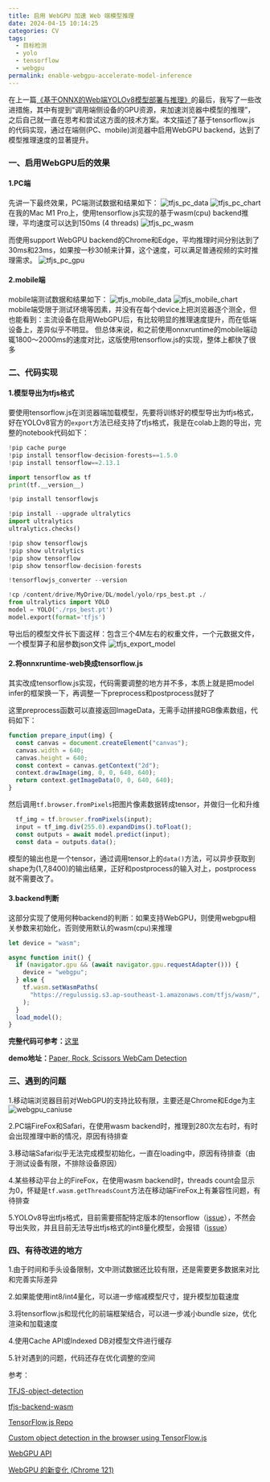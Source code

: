 ```yaml
---
title: 启用 WebGPU 加速 Web 端模型推理
date: 2024-04-15 10:14:25
categories: CV
tags:
  - 目标检测
  - yolo
  - tensorflow
  - webgpu
permalink: enable-webgpu-accelerate-model-inference
---
```

在上一篇[《基于ONNX的Web端YOLOv8模型部署与推理》](https://roubin.me/yolov8-onnxruntime-web-deploy)的最后，我写了一些改进措施，其中有提到“调用端侧设备的GPU资源，来加速浏览器中模型的推理”，之后自己就一直在思考和尝试这方面的技术方案。本文描述了基于tensorflow.js的代码实现，通过在端侧(PC、mobile)浏览器中启用WebGPU backend，达到了模型推理速度的显著提升。
<!--more-->

### 一、启用WebGPU后的效果
#### 1.PC端
先讲一下最终效果，PC端测试数据和结果如下：
![tfjs_pc_data](../images/tfjs_pc_data.png)
![tfjs_pc_chart](../images/tfjs_pc_chart.png)
在我的Mac M1 Pro上，使用tensorflow.js实现的基于wasm(cpu) backend推理，平均速度可以达到150ms (4 threads)
![tfjs_pc_wasm](../images/tfjs_pc_wasm.png)

而使用support WebGPU backend的Chrome和Edge，平均推理时间分别达到了30ms和23ms，如果按一秒30帧来计算，这个速度，可以满足普通视频的实时推理需求。
![tfjs_pc_gpu](../images/tfjs_pc_gpu.png)

#### 2.mobile端
mobile端测试数据和结果如下：
![tfjs_mobile_data](../images/tfjs_mobile_data.png)
![tfjs_mobile_chart](../images/tfjs_mobile_chart.png)
mobile端受限于测试环境等因素，并没有在每个device上把浏览器逐个测全，但也能看到：主流设备在启用WebGPU后，有比较明显的推理速度提升，而在低端设备上，差异似乎不明显。 但总体来说，和之前使用onnxruntime的mobile端动辄1800～2000ms的速度对比，这版使用tensorflow.js的实现，整体上都快了很多

### 二、代码实现
#### 1.模型导出为tfjs格式
要使用tensorflow.js在浏览器端加载模型，先要将训练好的模型导出为tfjs格式，好在YOLOv8官方的`export`方法已经支持了tfjs格式，我是在colab上跑的导出，完整的notebook代码如下：
```python
!pip cache purge
!pip install tensorflow-decision-forests==1.5.0
!pip install tensorflow==2.13.1

import tensorflow as tf
print(tf.__version__)

!pip install tensorflowjs

!pip install --upgrade ultralytics
import ultralytics
ultralytics.checks()

!pip show tensorflowjs
!pip show ultralytics
!pip show tensorflow
!pip show tensorflow-decision-forests

!tensorflowjs_converter --version

!cp /content/drive/MyDrive/DL/model/yolo/rps_best.pt ./
from ultralytics import YOLO
model = YOLO('./rps_best.pt')
model.export(format='tfjs')
```
导出后的模型文件长下面这样：包含三个4M左右的权重文件，一个元数据文件，一个模型算子和层参数json文件
![tfjs_export_model](../images/tfjs_export_model.png)

#### 2.将onnxruntime-web换成tensorflow.js
其实改成tensorflow.js实现，代码需要调整的地方并不多，本质上就是把model infer的框架换一下，再调整一下preprocess和postprocess就好了

这里preprocess函数可以直接返回ImageData，无需手动拼接RGB像素数组，代码如下：
```javascript
function prepare_input(img) {
  const canvas = document.createElement("canvas");
  canvas.width = 640;
  canvas.height = 640;
  const context = canvas.getContext("2d");
  context.drawImage(img, 0, 0, 640, 640);
  return context.getImageData(0, 0, 640, 640);
}
```
然后调用`tf.browser.fromPixels`把图片像素数据转成tensor，并做归一化和升维
```javascript
  tf_img = tf.browser.fromPixels(input);
  input = tf_img.div(255.0).expandDims().toFloat();
  const outputs = await model.predict(input);
  const data = outputs.data();
```
模型的输出也是一个tensor，通过调用tensor上的`data()`方法，可以异步获取到shape为(1,7,8400)的输出结果，正好和postprocess的输入对上，postprocess就不需要改了。

#### 3.backend判断
这部分实现了使用何种backend的判断：如果支持WebGPU，则使用webgpu相关参数来初始化，否则使用默认的wasm(cpu)来推理
```javascript
let device = "wasm";

async function init() {
  if (navigator.gpu && (await navigator.gpu.requestAdapter())) {
    device = "webgpu";
  } else {
    tf.wasm.setWasmPaths(
      "https://regulussig.s3.ap-southeast-1.amazonaws.com/tfjs/wasm/",
    );
  }
  load_model();
}
```

**完整代码可参考：**[这里](https://github.com/satorioh/yolov8_tf_js)

**demo地址：**[Paper, Rock, Scissors WebCam Detection](https://tf.regulusai.top/)

### 三、遇到的问题
1.移动端浏览器目前对WebGPU的支持比较有限，主要还是Chrome和Edge为主
![webgpu_caniuse](../images/tfjs_caniuse.png)

2.PC端FireFox和Safari，在使用wasm backend时，推理到280次左右时，有时会出现推理中断的情况，原因有待排查

3.移动端Safari似乎无法完成模型初始化，一直在loading中，原因有待排查（由于测试设备有限，不排除设备原因）

4.某些移动平台上的FireFox，在使用wasm backend时，threads count会显示为0，怀疑是`tf.wasm.getThreadsCount`方法在移动端FireFox上有兼容性问题，有待排查

5.YOLOv8导出tfjs格式，目前需要搭配特定版本的tensorflow（[issue](https://github.com/ultralytics/ultralytics/issues/9175)），不然会导出失败，并且目前无法导出tfjs格式的int8量化模型，会报错（[issue](https://github.com/ultralytics/ultralytics/issues/8569)）

### 四、有待改进的地方
1.由于时间和手头设备限制，文中测试数据还比较有限，还是需要更多数据来对比和完善实际差异

2.如果能使用int8/int4量化，可以进一步缩减模型尺寸，提升模型加载速度

3.将tensorflow.js和现代化的前端框架结合，可以进一步减小bundle size，优化渲染和加载速度

4.使用Cache API或Indexed DB对模型文件进行缓存

5.针对遇到的问题，代码还存在优化调整的空间


参考：

[TFJS-object-detection](https://github.com/hugozanini/TFJS-object-detection)

[tfjs-backend-wasm](https://github.com/tensorflow/tfjs/tree/master/tfjs-backend-wasm)

[TensorFlow.js Repo](https://github.com/tensorflow/tfjs)

[Custom object detection in the browser using TensorFlow.js](https://blog.tensorflow.org/2021/01/custom-object-detection-in-browser.html)

[WebGPU API](https://developer.mozilla.org/en-US/docs/Web/API/WebGPU_API)

[WebGPU 的新变化 (Chrome 121)](https://developer.chrome.com/blog/new-in-webgpu-121?hl=zh-cn)

